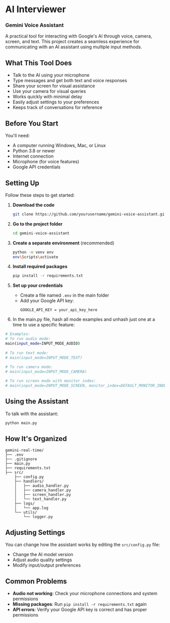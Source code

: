 # AI Interviewer

### Gemini Voice Assistant

A practical tool for interacting with Google's AI through voice, camera, screen, and text. This project creates a seamless experience for communicating with an AI assistant using multiple input methods.

## What This Tool Does

- Talk to the AI using your microphone
- Type messages and get both text and voice responses
- Share your screen for visual assistance
- Use your camera for visual queries
- Works quickly with minimal delay
- Easily adjust settings to your preferences
- Keeps track of conversations for reference

## Before You Start

You'll need:

- A computer running Windows, Mac, or Linux
- Python 3.8 or newer
- Internet connection
- Microphone (for voice features)
- Google API credentials

## Setting Up

Follow these steps to get started:

1. **Download the code**
   ```bash
   git clone https://github.com/yourusername/gemini-voice-assistant.git
   ```

2. **Go to the project folder**
   ```bash
   cd gemini-voice-assistant
   ```

3. **Create a separate environment** (recommended)
   ```bash
   python -m venv env
   env\Scripts\activate
   ```

4. **Install required packages**
   ```bash
   pip install -r requirements.txt
   ```

5. **Set up your credentials**
   - Create a file named `.env` in the main folder
   - Add your Google API key:
     ```
     GOOGLE_API_KEY = your_api_key_here
     ```

6. In the main.py file, hash all mode examples and unhash just one at a time to use a specific feature:

```bash
# Examples:
# To run audio mode:
main(input_mode=INPUT_MODE_AUDIO)
    
# To run text mode:
# main(input_mode=INPUT_MODE_TEXT)
    
# To run camera mode:
# main(input_mode=INPUT_MODE_CAMERA)

# To run screen mode with monitor index:
# main(input_mode=INPUT_MODE_SCREEN, monitor_index=DEFAULT_MONITOR_INDEX)
```

## Using the Assistant

To talk with the assistant:
```bash
python main.py
```

## How It's Organized

```
gemini-real-time/
├── .env
├── .gitignore
├── main.py
├── requirements.txt
├── src/
    ├── config.py
    ├── handlers/
    │   ├── audio_handler.py
    │   ├── camera_handler.py
    │   ├── screen_handler.py
    │   └── text_handler.py
    ├── logs/
    │   └── app.log
    └── utils/
        └── logger.py
```

## Adjusting Settings

You can change how the assistant works by editing the `src/config.py` file:

- Change the AI model version
- Adjust audio quality settings
- Modify input/output preferences

## Common Problems

- **Audio not working**: Check your microphone connections and system permissions
- **Missing packages**: Run `pip install -r requirements.txt` again
- **API errors**: Verify your Google API key is correct and has proper permissions